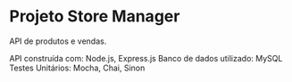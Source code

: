# Projeto Store Manager

API de produtos e vendas.

API construída com: Node.js, Express.js
Banco de dados utilizado: MySQL
Testes Unitários: Mocha, Chai, Sinon
